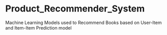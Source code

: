 # Product_Recommender_System

Machine Learning Models used to Recommend Books based on User-Item and Item-Item Prediction model
